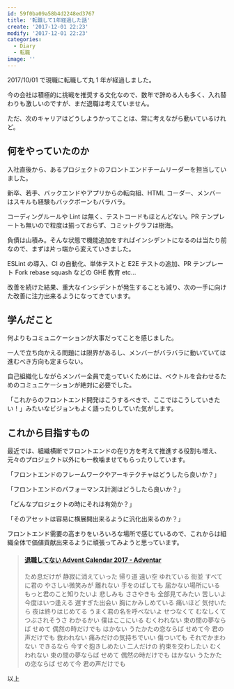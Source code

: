 ```yaml
---
id: 59f0ba09a58b4d2248ed3767
title: '転職して1年経過した話'
create: '2017-12-01 22:23'
modify: '2017-12-01 22:23'
categories:
  - Diary
  - 転職
image: ''
---
```


2017/10/01 で現職に転職して丸 1 年が経過しました。

今の会社は積極的に挑戦を推奨する文化なので、数年で辞める人も多く、入れ替わりも激しいのですが、まだ退職は考えていません。

ただ、次のキャリアはどうしようかってことは、常に考えながら動いているけれど。

<!-- more -->

## 何をやっていたのか

入社直後から、あるプロジェクトのフロントエンドチームリーダーを担当していました。

新卒、若手、バックエンドやアプリからの転向組、HTML コーダー、メンバーはスキルも経験もバックボーンもバラバラ。

コーディングルールや Lint は無く、テストコードもほとんどない。PR テンプレートも無いので粒度は揃っておらず、コミットグラフは樹海。

負債は山積み。そんな状態で機能追加をすればインシデントになるのは当たり前なので、まずは片っ端から変えていきました。

ESLint の導入、CI の自動化、単体テストと E2E テストの追加、PR テンプレート Fork rebase squash などの GHE 教育 etc...

改善を続けた結果、重大なインシデントが発生することも減り、次の一手に向けた改善に注力出来るようになってきています。

## 学んだこと

何よりもコミュニケーションが大事だってことを感じました。

一人で立ち向かえる問題には限界があるし、メンバーがバラバラに動いていては進むべき方向も定まらない。

自己組織化しながらメンバー全員で走っていくためには、ベクトルを合わせるためのコミュニケーションが絶対に必要でした。

「これからのフロントエンド開発はこうするべきで、ここではこうしていきたい！」みたいなビジョンもよく語ったりしていた気がします。

## これから目指すもの

最近では、組織横断でフロントエンドの在り方を考えて推進する役割も増え、元々のプロジェクト以外にも一枚噛ませてもらったりしています。

「フロントエンドのフレームワークやアーキテクチャはどうしたら良いか？」

「フロントエンドのパフォーマンス計測はどうしたら良いか？」

「どんなプロジェクトの時にそれは有効か？」

「そのアセットは容易に横展開出来るように汎化出来るのか？」

フロントエンド需要の高まりをいろいろな場所で感じているので、これからは組織全体で価値貢献出来るように頑張ってみようと思っています。

<blockquote class="embedly-card" data-card-key="efc9713d77434ae8b88ef22dda0a91e8" data-card-controls="0" data-card-type="article" data-card-align="left"><h4><a href="https://adventar.org/calendars/2459">退職してない Advent Calendar 2017 - Adventar</a></h4><p>ため息だけが 静寂に消えていった 帰り道 遠い空 ゆれている 街並 すべてに君の やさしい微笑みが 離れない 手をのばしても 届かない場所にいる もっと君のこと知りたいよ 悲しみも ささやきも 全部見てみたい 苦しいよ 今度はいつ逢える 遅すぎた出会い 胸にかみしめている 痛いほど 気付いたら 夜は終りはじめてる うまく君の名を呼べないよ せつなくて むなしくて つぶされそうさ わかるかい 僕はここにいる むくわれない 束の間の夢ならば せめて 偶然の時だけでも はかない うたかたの恋ならば せめて今 君の声だけでも 救われない 痛みだけの気持ちでいい 傷ついても それでかまわない できるなら 今すぐ抱きしめたい 二人だけの 約束を交わしたい むくわれない 束の間の夢ならば せめて 偶然の時だけでも はかない うたかたの恋ならば せめて今 君の声だけでも</p></blockquote>
<script async src="//cdn.embedly.com/widgets/platform.js" charset="UTF-8"></script>

以上
